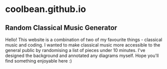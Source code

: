 # coolbean.github.io
## Random Classical Music Generator
Hello! This website is a combination of two of my favourite things - classical music and coding. I wanted to make classical music more accessible to the general public by randomising a list of pieces under 10 minutes. I've designed the background and annotated any diagrams myself. Hope you'll find something enjoyable here :)
